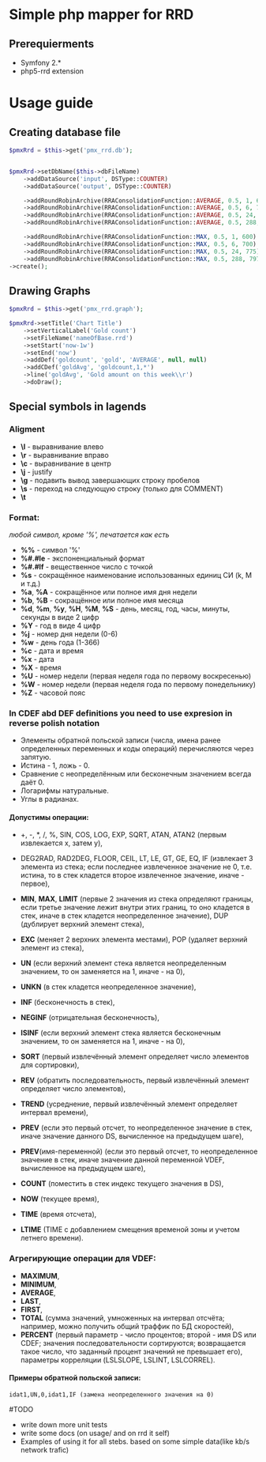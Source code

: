 Simple php mapper for RRD
=========================


## Prerequierments ##
 - Symfony 2.*
 - php5-rrd extension

# Usage guide

## Creating database file

```php
$pmxRrd = $this->get('pmx_rrd.db');


$pmxRrd->setDbName($this->dbFileName)
    ->addDataSource('input', DSType::COUNTER)
    ->addDataSource('output', DSType::COUNTER)

    ->addRoundRobinArchive(RRAConsolidationFunction::AVERAGE, 0.5, 1, 600)
    ->addRoundRobinArchive(RRAConsolidationFunction::AVERAGE, 0.5, 6, 700)
    ->addRoundRobinArchive(RRAConsolidationFunction::AVERAGE, 0.5, 24, 775)
    ->addRoundRobinArchive(RRAConsolidationFunction::AVERAGE, 0.5, 288, 797)

    ->addRoundRobinArchive(RRAConsolidationFunction::MAX, 0.5, 1, 600)
    ->addRoundRobinArchive(RRAConsolidationFunction::MAX, 0.5, 6, 700)
    ->addRoundRobinArchive(RRAConsolidationFunction::MAX, 0.5, 24, 775)
    ->addRoundRobinArchive(RRAConsolidationFunction::MAX, 0.5, 288, 797)
->create();
```



## Drawing Graphs

```php
$pmxRrd = $this->get('pmx_rrd.graph');

$pmxRrd->setTitle('Chart Title')
    ->setVerticalLabel('Gold count')
    ->setFileName('nameOfBase.rrd')
    ->setStart('now-1w')
    ->setEnd('now')
    ->addDef('goldcount', 'gold', 'AVERAGE', null, null)
    ->addCDef('goldAvg', 'goldcount,1,*')
    ->line('goldAvg', 'Gold amount on this week\\r')
    ->doDraw();
```



## Special symbols in lagends ##

### Aligment
* **\l** - выравнивание влево
* **\r** - выравнивание вправо
* **\c** - выравнивание в центр
* **\j** - justify
* **\g** - подавить вывод завершающих строку пробелов
* **\s** - переход на следующую строку (только для COMMENT)
* **\t**
### Format:

_любой символ, кроме '%', печатается как есть_
* **%%** - символ '%'
* **%#.#le** - экспоненциальный формат
* **%#.#lf** - вещественное число с точкой
* **%s** - сокращённое наименование использованных единиц СИ (k, M и т.д.)
* **%a**, **%A** - сокращённое или полное имя дня недели
* **%b**, **%B** - сокращённое или полное имя месяца
* **%d**, **%m**, **%y**, **%H**, **%M**, **%S** - день, месяц, год, часы, минуты, секунды в виде 2 цифр
* **%Y** - год в виде 4 цифр
* **%j** - номер дня недели (0-6)
* **%w** - день года (1-366)
* **%c** - дата и время
* **%x** - дата
* **%X** - время
* **%U** - номер недели (первая неделя года по первому воскресенью)
* **%W** - номер недели (первая неделя года по первому понедельнику)
* **%Z** - часовой пояс

### In CDEF abd DEF definitions you need to use expresion in reverse polish notation

- Элементы обратной польской записи (числа, имена ранее определенных переменных и коды операций) перечисляются через запятую.
- Истина - 1, ложь - 0.
- Сравнение с неопределённым или бесконечным значением всегда даёт 0.
- Логарифмы натуральные.
- Углы в радианах.

#### Допустимы операции:

* +, -, *, /, %, SIN, COS, LOG, EXP, SQRT, ATAN, ATAN2 (первым извлекается x, затем y),
* DEG2RAD, RAD2DEG, FLOOR, CEIL, LT, LE, GT, GE, EQ, IF (извлекает 3 элемента из стека; если последнее извлеченное значение не 0, т.е. истина, то в стек кладется второе извлеченное значение, иначе - первое),

* **MIN**, **MAX**, **LIMIT** (первые 2 значения из стека определяют границы, если третье значение лежит внутри этих границ, то оно кладется в стек, иначе в стек кладется неопределенное значение), DUP (дублирует верхний элемент стека),
* **EXC** (меняет 2 верхних элемента местами), POP (удаляет верхний элемент из стека),
* **UN** (если верхний элемент стека является неопределенным значением, то он заменяется на 1, иначе - на 0),
* **UNKN** (в стек кладется неопределенное значение),
* **INF** (бесконечность в стек),
* **NEGINF** (отрицательная бесконечность),
* **ISINF** (если верхний элемент стека является бесконечным значением, то он заменяется на 1, иначе - на 0),
* **SORT** (первый извлечённый элемент определяет число элементов для сортировки),
* **REV** (обратить последовательность, первый извлечённый элемент определяет число элементов),
* **TREND** (усреднение, первый извлечённый элемент определяет интервал времени),
* **PREV** (если это первый отсчет, то неопределенное значение в стек, иначе значение данного DS, вычисленное на предыдущем шаге),
* **PREV**(имя-переменной) (если это первый отсчет, то неопределенное значение в стек, иначе значение данной переменной VDEF, вычисленное на предыдущем шаге),
* **COUNT** (поместить в стек индекс текущего значения в DS),
* **NOW** (текущее время),
* **TIME** (время отсчета),
* **LTIME** (TIME с добавлением смещения временой зоны и учетом летнего времени).

### Агрегирующие операции для VDEF:
* **MAXIMUM**,
* **MINIMUM**,
* **AVERAGE**,
* **LAST**,
* **FIRST**,
* **TOTAL** (сумма значений, умноженных на интервал отсчёта; например, можно получить общий траффик по БД скоростей),
* **PERCENT** (первый параметр - число процентов; второй - имя DS или CDEF; значения последовательности сортируются; возвращается такое число, что заданный процент значений не превышает его), параметры корреляции (LSLSLOPE, LSLINT, LSLCORREL).

#### Примеры обратной польской записи:

    idat1,UN,0,idat1,IF (замена неопределенного значения на 0)

#TODO
* write down more unit tests
* write some docs (on usage/ and on rrd it self)
* Examples of using it for all stebs. based on some simple data(like kb/s network trafic)